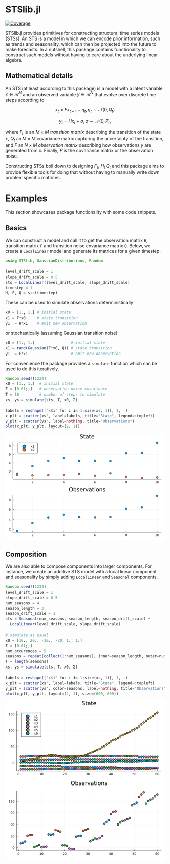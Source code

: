 # STSlib.jl

[![Coverage](https://codecov.io/gh/SebastianCallh/STSlib.jl/branch/master/graph/badge.svg)](https://codecov.io/gh/SebastianCallh/STSlib.jl)

STSlib.jl provides primitives for constructing structural time series models (STSs). 
An STS is a model in which we can encode prior information,
such as trends and seasonality, which can then be projected into the future to make forecasts.
In a nutshell, this package contains functionality 
to construct such models without having to care about the underlying linear algebra.


## Mathematical details
An STS (at least according to this package) is a model with a latent variable $x \in \mathcal{R}^M$ and an observed variable $y \in \mathcal{R}^N$ that evolve over discrete time steps according to 

$$
x_{t} = Fx_{t-1} + \eta_t, \eta_t \sim \mathcal{N}(0, Q_t)
$$

$$
y_{t} = Hx_{t} + \sigma, \sigma \sim \mathcal{N}(0, P),
$$

where $F_t$ is an $M \times M$ *transition matrix* describing the transition of the state $x$,
$Q_t$ an $M \times M$ covariance matrix capturing the uncertainty of the transition, 
and $F$ an $N \times M$ *observation matrix* describing how observations $y$ are generated from $x$.
Finally, $P$ is the covariance matrix or the observation noise.

Constructing STSs boil down to designing $F_t$, $H_t$ $Q_t$ and this package aims to provide flexible tools for doing that without having to manually write down problem specific matrices.

# Examples
This section showcases package functionality with some code snippets.

## Basics

We can construct a model and call it to get the observation matrix `H`, transition matrix `F` and transition noise covariance matrix `Q`.
Below, we create a `LocalLinear` model and generate its matrices for a given timestep.

```julia
using STSlib, GaussianDistributions, Random

level_drift_scale = 1
slope_drift_scale = 0.5
sts = LocalLinear(level_drift_scale, slope_drift_scale)
timestep = 1 
H, F, Q = sts(timestep)
```

These can be used to simulate observations deterministically

```julia
x0 = [1., 1.] # initial state
x1 = F*x0     # state transition 
y1  = H*x1    # emit new observation
```

or stochastically (assuming Gaussian transition noise)

```julia
x0 = [1., 1.]                # initial state
x1 = rand(Gaussian(F*x0, Q)) # state transition 
y1  = F*x1                   # emit new observation
```

For convenience the package provides a `simulate` function which can be used to do this iteratively.

```julia
Random.seed!(1234)
x0 = [1., 1.]  # initial state
Σ = [0.01;;]   # observation noise covariance
T = 10         # number of steps to simulate
xs, ys = simulate(sts, T, x0, Σ)

labels = reshape(["x$i" for i in 1:size(xs, 1)], 1, :)
x_plt = scatter(xs', label=labels, title="State", legend=:topleft)
y_plt = scatter(ys', label=nothing, title="Observations")
plot(x_plt, y_plt, layout=(2, 1))
```

![thing](figures/loclin.png)

## Composition
We are also able to compose components into larger components.
For instance, we create an additive STS model with a local linear component and seasonality by simply adding `LocalLinear` and `Seasonal` components.

```julia
Random.seed!(1234)
level_drift_scale = 1
slope_drift_scale = 0.5
num_seasons = 4
season_length = 3
season_drift_scale = 1
sts = Seasonal(num_seasons, season_length, season_drift_scale) +
  LocalLinear(level_drift_scale, slope_drift_scale)

# simulate as usual
x0 = [10., 20., -10., -20, 1., 1.]
Σ = [0.01;;]
num_occurences = 5
seasons = repeat(collect(1:num_seasons), inner=season_length, outer=num_occurences)
T = length(seasons)
xs, ys = simulate(sts, T, x0, Σ)

labels = reshape(["x$i" for i in 1:size(xs, 1)], 1, :)
x_plt = scatter(xs', label=labels, title="State", legend=:topleft)
y_plt = scatter(ys', color=seasons, label=nothing, title="Observations")
plot(x_plt, y_plt, layout=(2, 1), size=(600, 600))
```

![thing](figures/loclin_seasonal.png)

